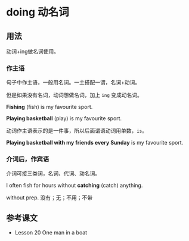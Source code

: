 # doing 动名词

## 用法

动词+ing做名词使用。

### 作主语

句子中作主语，一般用名词。一主搭配一谓，名词+动词。

但是如果没有名词，动词想做名词，加上 `ing` 变成动名词。

**Fishing** (fish) is my favourite sport.

**Playing basketball** (play) is my favourite sport.

动词作主语表示的是一件事，所以后面谓语动词用单数，`is`。

**Playing basketball with my friends every Sunday** is my favourite sport.



### 介词后，作宾语

介词可接三类词，名词、代词、动名词。

I often fish for hours without  **catching** (catch) anything.

without prep. 没有；无；不用；不带



## 参考课文

- Lesson 20 One man in a boat